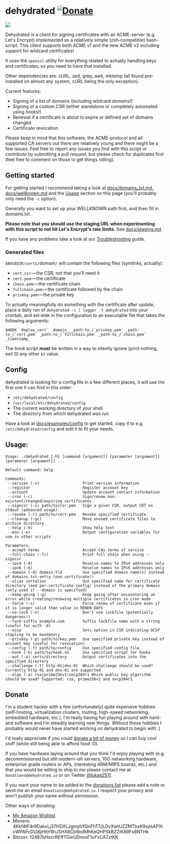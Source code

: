 # dehydrated [![Donate](https://img.shields.io/badge/Donate-PayPal-green.svg)](https://www.paypal.com/cgi-bin/webscr?cmd=_s-xclick&hosted_button_id=23P9DSJBTY7C8)

![](docs/logo.jpg)

Dehydrated is a client for signing certificates with an ACME-server (e.g. Let's Encrypt) implemented as a relatively simple (zsh-compatible) bash-script.
This client supports both ACME v1 and the new ACME v2 including support for wildcard certificates!

It uses the `openssl` utility for everything related to actually handling keys and certificates, so you need to have that installed.

Other dependencies are: cURL, sed, grep, awk, mktemp (all found pre-installed on almost any system, cURL being the only exception).

Current features:
- Signing of a list of domains (including wildcard domains!)
- Signing of a custom CSR (either standalone or completely automated using hooks!)
- Renewal if a certificate is about to expire or defined set of domains changed
- Certificate revocation

Please keep in mind that this software, the ACME-protocol and all supported CA servers out there are relatively young and there might be a few issues. Feel free to report any issues you find with this script or contribute by submitting a pull request,
but please check for duplicates first (feel free to comment on those to get things rolling).

## Getting started

For getting started I recommend taking a look at [docs/domains_txt.md](docs/domains_txt.md), [docs/wellknown.md](docs/wellknown.md) and the [Usage](#usage) section on this page (you'll probably only need the `-c` option).

Generally you want to set up your WELLKNOWN path first, and then fill in domains.txt.

**Please note that you should use the staging URL when experimenting with this script to not hit Let's Encrypt's rate limits.** See [docs/staging.md](docs/staging.md).

If you have any problems take a look at our [Troubleshooting](docs/troubleshooting.md) guide.

### Generated files

`$BASEDIR/certs/`_domain_`/` will contain the following files (symlinks, actually):

- `cert.csr` — the CSR, not that you’ll need it
- `cert.pem` — the certificate
- `chain.pem` — the certificate chain
- `fullchain.pem` — the certificate followed by the chain
- `privkey.pem` — the private key

To actually meaningfully do something with the certificate after update, place a daily run of `dehydrated -c | logger -t dehydrated` into your crontab, and set `HOOK` in the configuration to an executable file that takes the following arguments:

    $HOOK `deploy_cert` _domain_ _path-to_/`privkey.pem` _path-to_/`cert.pem` _path-to_/`fullchain.pem` _path-to_/`chain.pem` _timestamp_

The hook script **must** be written in a way to silently ignore (print nothing, exit 0) any other `$1` value.

## Config

dehydrated is looking for a config file in a few different places, it will use the first one it can find in this order:

- `/etc/dehydrated/config`
- `/usr/local/etc/dehydrated/config`
- The current working directory of your shell
- The directory from which dehydrated was run

Have a look at [docs/examples/config](docs/examples/config) to get started, copy it to e.g. `/etc/dehydrated/config`
and edit it to fit your needs.

## Usage:

```text
Usage: ./dehydrated [-h] [command [argument]] [parameter [argument]] [parameter [argument]] ...

Default command: help

Commands:
 --version (-v)                   Print version information
 --register                       Register account key
 --account                        Update account contact information
 --cron (-c)                      Sign/renew non-existent/changed/expiring certificates.
 --signcsr (-s) path/to/csr.pem   Sign a given CSR, output CRT on stdout (advanced usage)
 --revoke (-r) path/to/cert.pem   Revoke specified certificate
 --cleanup (-gc)                  Move unused certificate files to archive directory
 --help (-h)                      Show help text
 --env (-e)                       Output configuration variables for use in other scripts

Parameters:
 --accept-terms                   Accept CAs terms of service
 --full-chain (-fc)               Print full chain when using --signcsr
 --ipv4 (-4)                      Resolve names to IPv4 addresses only
 --ipv6 (-6)                      Resolve names to IPv6 addresses only
 --domain (-d) domain.tld         Use specified domain name(s) instead of domains.txt entry (one certificate!)
 --alias certalias                Use specified name for certificate directory (and per-certificate config) instead of the primary domain (only used if --domain is specified)
 --keep-going (-g)                Keep going after encountering an error while creating/renewing multiple certificates in cron mode
 --force (-x)                     Force renew of certificate even if it is longer valid than value in RENEW_DAYS
 --no-lock (-n)                   Don't use lockfile (potentially dangerous!)
 --lock-suffix example.com        Suffix lockfile name with a string (useful for with -d)
 --ocsp                           Sets option in CSR indicating OCSP stapling to be mandatory
 --privkey (-p) path/to/key.pem   Use specified private key instead of account key (useful for revocation)
 --config (-f) path/to/config     Use specified config file
 --hook (-k) path/to/hook.sh      Use specified script for hooks
 --out (-o) certs/directory       Output certificates into the specified directory
 --challenge (-t) http-01|dns-01  Which challenge should be used? Currently http-01 and dns-01 are supported
 --algo (-a) rsa|prime256v1|secp384r1 Which public key algorithm should be used? Supported: rsa, prime256v1 and secp384r1
```

## Donate

I'm a student hacker with a few (unfortunately) quite expensive hobbies (self-hosting, virtualization clusters, routing,
high-speed networking, embedded hardware, etc.).
I'm really having fun playing around with hard- and software and I'm steadily learning new things.
Without those hobbies I probably would never have started working on dehydrated to begin with :)

I'd really appreciate if you could [donate a bit of money](https://www.paypal.com/cgi-bin/webscr?cmd=_s-xclick&hosted_button_id=23P9DSJBTY7C8)
so I can buy cool stuff (while still being able to afford food :D).

If you have hardware laying around that you think I'd enjoy playing with (e.g. decommissioned but still modern-ish servers,
10G networking hardware, enterprise grade routers or APs, interesting ARM/MIPS boards, etc.) and that you would be willing
to ship to me please contact me at `donations@dehydrated.io` or on Twitter [@lukas2511](https://twitter.com/lukas2511).

If you want your name to be added to the [donations list](https://dehydrated.io/donations.html) please add a note or send me an
email `donations@dehydrated.io`. I respect your privacy and won't publish your name without permission.

Other ways of donating:
 - [My Amazon Wishlist](http://www.amazon.de/registry/wishlist/1TUCFJK35IO4Q)
 - Monero: 4Kkf4tF4r9DakxLj37HDXLJgmpVfQoFhT7JLDvXwtUZZMTbsK9spsAPXivWPAFcDUj6jHhY8hJSHX8Cb8ndMhKeQHPSkBZZiK89Fx8NTHk
 - Bitcoin: 12487bHxcrREffTGwUDnoxF1uYxCA7ztKK
